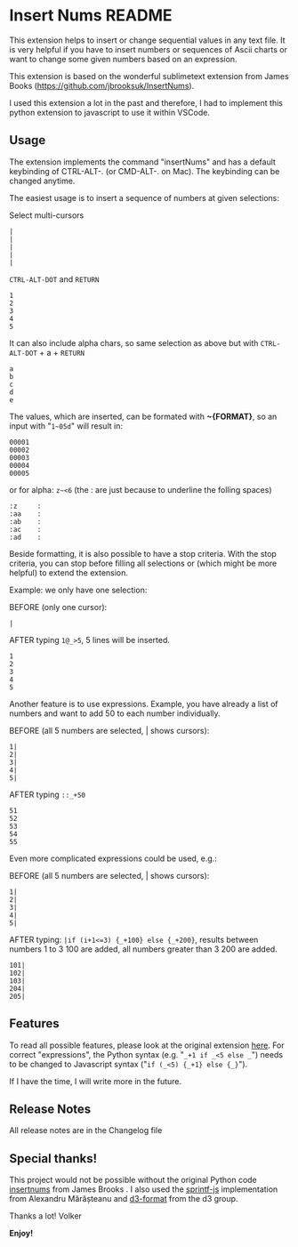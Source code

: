 # Insert Nums README

This extension helps to insert or change sequential values in any text file.
It is very helpful if you have to insert numbers or sequences of Ascii charts or
want to change some given numbers based on an expression.

This extension is based on the wonderful sublimetext extension from
James Books (https://github.com/jbrooksuk/InsertNums).

I used this extension a lot in the past and therefore, I had to implement this
python extension to javascript to use it within VSCode.

## Usage

The extension implements the command "insertNums" and has a default keybinding of CTRL-ALT-.
(or CMD-ALT-. on Mac). The keybinding can be changed anytime.

The easiest usage is to insert a sequence of numbers at given selections:

Select multi-cursors
```
|
|
|
|
|
```

`CTRL-ALT-DOT` and `RETURN`
```
1
2
3
4
5
```

It can also include alpha chars, so same selection as above but
with `CTRL-ALT-DOT` + a + `RETURN`
```
a
b
c
d
e
```

The values, which are inserted, can be formated with **~{FORMAT}**,
so an input with "`1~05d`" will result in:
```
00001
00002
00003
00004
00005
```

or for alpha: `z~<6` (the : are just because to underline the folling spaces)
```
:z     :
:aa    :
:ab    :
:ac    :
:ad    :
```

Beside formatting, it is also possible to have a stop criteria.
With the stop criteria, you can stop before filling all selections or (which might be more helpful) to extend the extension. 

Example: we only have one selection:

BEFORE (only one cursor):
```
|
```

AFTER typing `1@_>5`, 5 lines will be inserted.
```
1
2
3
4
5
```

Another feature is to use expressions. Example, you have already a list of numbers and want to add 50 to each number individually.

BEFORE (all 5 numbers are selected, | shows cursors):
```
1|
2|
3|
4|
5|
```

AFTER typing `::_+50`
```
51
52
53
54
55
```

Even more complicated expressions could be used, e.g.:

BEFORE (all 5 numbers are selected, | shows cursors):
```
1|
2|
3|
4|
5|
```

AFTER typing: `|if (i+1<=3) {_+100} else {_+200}`, results between numbers 1 to 3 100 are added, all numbers greater than 3 200 are added.

```
101|
102|
103|
204|
205|
```

## Features

To read all possible features, please look at the original extension 
[here](https://github.com/jbrooksuk/InsertNums). For correct "expressions", the Python syntax  (e.g. "`_+1 if _<5 else _`") needs to be changed to Javascript syntax ("`if (_<5) {_+1} else {_}`").

If I have the time, I will write more in the future.

## Release Notes

All release notes are in the Changelog file

## Special thanks!

This project would not be possible without the original Python code [insertnums](https://github.com/jbrooksuk/InsertNums) from James Brooks .
I also used the [sprintf-js](https://github.com/jbrooksuk/InsertNums) implementation from Alexandru Mărășteanu and [d3-format](https://github.com/d3/d3-format) from the d3 group.

Thanks a lot!
Volker

**Enjoy!**
